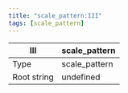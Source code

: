 ```yaml
---
title: "scale_pattern:III"
tags: [scale_pattern]
---
```


|III|scale_pattern|
|---|---|
|Type|scale_pattern|
|Root string|undefined|

